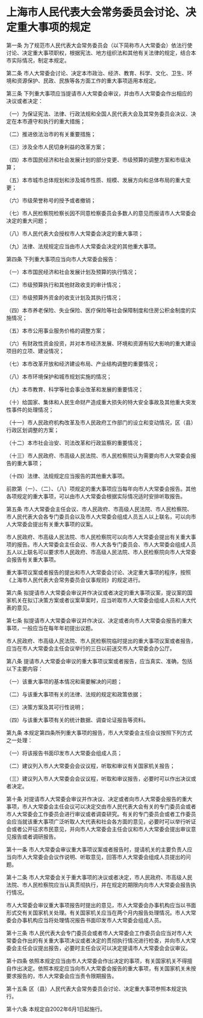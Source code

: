 # 上海市人民代表大会常务委员会讨论、决定重大事项的规定



第一条 为了规范市人民代表大会常务委员会（以下简称市人大常委会）依法行使讨论、决定重大事项职权，根据宪法、地方组织法和其他有关法律的规定，结合本市实际情况，制定本规定。

第二条 市人大常委会讨论、决定本市政治、经济、教育、科学、文化、卫生、环境和资源保护、民政、民族等各方面工作的重大事项适用本规定。

第三条 下列重大事项应当提请市人大常委会审议，并由市人大常委会作出相应的决议或者决定：

（一）为保证宪法、法律、行政法规和全国人民代表大会及其常务委员会决议、决定在本市遵守和执行的重大措施；

（二）推进依法治市的有关重要措施；

（三）涉及全市人民切身利益的改革方案；

（四）本市国民经济和社会发展计划的部分变更、市级预算的调整方案和市级决算；

（五）本市城市总体规划和涉及城市性质、规模、发展方向和总体布局的重大变更；

（六）市级荣誉称号的授予或者撤销；

（七）市人民检察院检察长因不同意检察委员会多数人的意见而报请市人大常委会决定的重大问题；

（八）市人民代表大会授权市人大常委会决定的重大事项；

（九）法律、法规规定应当由市人大常委会决定的其他重大事项。

第四条 下列重大事项应当向市人大常委会报告：

（一）本市国民经济和社会发展计划及预算的执行情况；

（二）市级预算执行和其他财政收支的审计情况；

（三）市级预算外资金的收支计划及其执行情况；

（四）本市养老保险、失业保险、医疗保险等社会保障制度和住房公积金制度的实施情况；

（五）本市公用事业服务价格的调整方案；

（六）有财政性资金投资，并对本市经济发展、环境和资源有较大影响的重大建设项目的立项、建设情况；

（七）本市改革开放和经济建设布局、产业结构调整的重要情况；

（八）本市环境保护和城市规划实施的情况；

（九）本市教育、科学等社会事业改革和发展的重要情况；

（十）给国家、集体和人民生命财产造成重大损失的特大安全事故及其他重大突发性事件的处理情况；

（十一）市人民政府机构改革及市人民政府工作部门的设立和变动情况，区（县）行政区划调整的方案；

（十二）本市社会治安、司法改革和行政监察的重要情况；

（十三）市人民政府、市高级人民法院、市人民检察院认为需要向市人大常委会报告的重大事项；

（十四）法律、法规规定应当报告的其他重大事项。

前款第（一）、（二）、（八）项规定的重大事项应当每年向市人大常委会报告。其他各项规定的重大事项，可以由市人大常委会根据实际情况适时安排听取报告。

第五条 市人大常委会主任会议、市人民政府、市高级人民法院、市人民检察院、市人民代表大会各专门委员会以及市人大常委会组成人员五人以上联名，可以向市人大常委会提出有关重大事项的议案。

市人民政府、市高级人民法院、市人民检察院可以向市人大常委会提出有关重大事项的报告。市人大常委会主任会议、市人大各专门委员会、市人大常委会组成人员五人以上联名可以要求市人民政府、市高级人民法院、市人民检察院向市人大常委会报告有关重大事项。

重大事项议案或者报告的提出和市人大常委会讨论、决定重大事项的程序，按照《上海市人民代表大会常务委员会议事规则》的规定进行。

第六条 拟提请市人大常委会审议并作决议或者决定的重大事项议案，提议案的国家机关在拟订决策方案或者议案草案时，应当听取市人大常委会组成人员和人大代表的意见。

第七条 拟提请市人大常委会审议并作决议、决定或者向市人大常委会报告的重大事项，一般应当在每年年初提出议题。

市人民政府、市高级人民法院、市人民检察院临时提出的重大事项议案或者报告，应当在市人大常委会主任会议举行的三日以前送交市人大常委会办公厅。

第八条 提请市人大常委会审议的重大事项议案或者报告，应当真实、准确，包括以下主要内容：

（一）该重大事项的基本情况和需要解决的问题；

（二）与该重大事项有关的法律、法规的规定和政策依据；

（三）决策方案及其可行性说明；

（四）与该重大事项有关的统计数据、调查论证报告等资料。

第九条 本规定第四条所列重大事项的报告，市人大常委会主任会议按照下列方式之一处理：

（一）将该报告书面印发市人大常委会组成人员；

（二）建议列入市人大常委会会议议程，听取和审议有关国家机关报告；

（三）建议列入市人大常委会会议议程，听取和审议报告，必要时可以作出决议或者决定。

第十条 对提请市人大常委会审议并作决议、决定或者向市人大常委会报告的重大事项，市人大常委会主任会议可以决定交由市人民代表大会有关的专门委员会或者市人大常委会工作委员会进行审议或者调查研究。有关的专门委员会或者工作委员会应当就该重大事项广泛听取人大代表和社会各方面的意见，必要时可以举行听证会或者公开征求市民意见，并向市人大常委会主任会议和市人大常委会提出审议意见报告或者调研报告。

第十一条 市人大常委会审议重大事项议案或者报告时，提请机关的主要负责人应当向市人大常委会会议作说明、听取意见，回答市人大常委会组成人员提出的问题。

第十二条 市人大常委会关于重大事项的决议或者决定，市人民政府、市高级人民法院、市人民检察院应当认真贯彻执行，并在规定的期限内向市人大常委会报告执行情况。

市人大常委会审议重大事项报告时提出的意见，市人大常委会办事机构应当以书面形式交有关国家机关处理。有关国家机关应当在两个月内报告处理情况。市人大常委会办事机构应当将处理情况报告书面印发市人大常委会组成人员。

第十三条 市人民代表大会专门委员会或者市人大常委会工作委员会应当对市人大常委会作出的有关重大事项决议或者决定的贯彻执行情况进行检查，并向市人大常委会主任会议提出报告，必要时主任会议可以决定提请市人大常委会会议审议。

第十四条 依照本规定应当由市人大常委会作出决定的事项，有关国家机关不得擅自作出决定。依照本规定应当向市人大常委会报告的重大事项，有关国家机关未按要求报告的，市人大常委会应当责令限期报告。

第十五条 区（县）人民代表大会常务委员会讨论、决定重大事项参照本规定执行。

第十六条 本规定自2002年6月1日起施行。